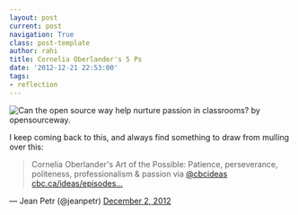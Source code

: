 ```yaml
---
layout: post
current: post
navigation: True
class: post-template
author: rahi
title: Cornelia Oberlander's 5 Ps
date: '2012-12-21 22:53:00'
tags:
- reflection
---
```


![Can the open source way help nurture passion in classrooms? by opensourceway.][1]

I keep coming back to this, and always find something to draw from mulling over this:

> Cornelia Oberlander's Art of the Possible: Patience, perseverance, politeness, professionalism &amp; passion via [@cbcideas](https://twitter.com/cbcideas) [cbc.ca/ideas/episodes…](http://t.co/Vd02HU4L "http://www.cbc.ca/ideas/episodes/2012/11/08/the-grand-dame-of-green-design/")

— Jean Petr (@jeanpetr) [December 2, 2012](https://twitter.com/jeanpetr/status/275057197245952000)

[1]: https://lh3.googleusercontent.com/wMX_UXPOn44Xbgc4cZiHa9P4clOhRQYFsenSXTlBIEKOY66fRjznYcS4NsKw8fnHJZ9nbyqjN6JovFQwe6wfO1dpA42yfcNaDxH3QBcXu7lgC4UKUD6obXHW3tAShNTjoJA3U9YFgqV4r_dxlo-qpdRuYBSga_UIDPTorfVwe2Dq1Xre6Je0BkijZFeTEd8n2-82FqkEfKSyXSD6sFlV0koGUhrcC9CaXhDy2_a0tzUwXJWw1XW8WtJ7-rckq4u1XzZhf5Wz-CtgqrRpPJP8GU6Jto3fYoU4wNFcsrfnSC28q47ZljtUotc7Mpf_8ZkIJ9vfOVK5h0gpMAJ4XR0QSvvOdkG9buyi_iJGdVugnToauOhT_nn46c7jfnaQlLImjYWfullK43ySGQlP9X8mopw1fO2QI-41YUJk1O3gclhp4um3llubKgz5sgGAXZ5PQwy1qpjHRz7TF6Ea2DSpSNciDHzd5zhUtE3ypPyMrBdqym_CmneyWRhY4AEIx0VtMsLxi042N7VKwEyGsEBSqBTtp_n_gVOIIpqCYidTbZSROibUh2yVEI1umdt82wi_NmlljuWiX9irYxljLWZ_6Q2mBDRgQ53jQ3_TeEfEBbd6ZO0sk4czYw=w500-h281-no
